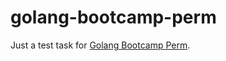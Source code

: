 # golang-bootcamp-perm

Just a test task for [Golang Bootcamp Perm](https://www.meetup.com/GDG-Perm/events/242030053/).